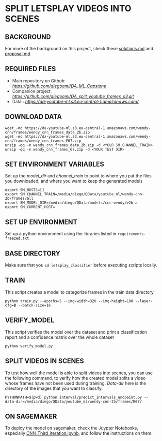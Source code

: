 # SPLIT LETSPLAY VIDEOS INTO SCENES

## BACKGROUND

For more of the background on this project, check these [solutions.md](solutions.md) and [proposal.md](proposal.md).


## REQUIRED FILES

* Main repository on Github: _https://github.com/diegoami/DA_ML_Capstone_
* Companion project: _https://github.com/diegoami/DA_split_youtube_frames_s3.git_
* Data : _https://da-youtube-ml.s3.eu-central-1.amazonaws.com/_


## DOWNLOAD DATA

```
wget -nc https://da-youtube-ml.s3.eu-central-1.amazonaws.com/wendy-cnn/frames/wendy_cnn_frames_data_2b.zip
wget -nc https://da-youtube-ml.s3.eu-central-1.amazonaws.com/wendy-cnn/frames/wendy_cnn_frames_E67.zip
unzip -qq -n wendy_cnn_frames_data_2b.zip -d <YOUR SM_CHANNEL_TRAIN>
unzip -qq -n wendy_cnn_frames_67.zip -d <YOUR TEST DIR>

```

## SET ENVIRONMENT VARIABLES

Set up the _model_dir_ and _channel_train_ to point to where you put the files you downloaded, and where you want to keep the generated models

```
export SM_HOSTS=[]
export SM_CHANNEL_TRAIN=/media/diego/QData/youtube_ml/wendy-cnn-2b/frames/all
export SM_MODEL_DIR=/media/diego/QData/models/cnn-wendy/v2b-a
export SM_CURRENT_HOST=
```
## SET UP ENVIRONMENT

Set up a python environment using the libraries listed in `requirements-freezed.txt`

##  BASE DIRECTORY

Make sure that you `cd letsplay_classifier` before executing scripts locally.

## TRAIN

This script creates a model to categorize frames in the train data directory

```
python train.py --epochs=5 --img-width=320 --img-height=180 --layer-cfg=B --batch-size=16
```

## VERIFY_MODEL

This script verifies the model over the dataset and print a classification report and a confidence matrix over the whole dataset

```
python verify_model.py 
```

## SPLIT VIDEOS IN SCENES

To test how well the model is able to split videos into scenes, you can use the following command, to verify how the created model splits a video whose frames have not been used during training.
*Data-dir* here is the directory of the images that you want to classify.

```
PYTHONPATH=$(pwd) python interval/predict_intervals_endpoint.py --data-dir=/media/diego/QData/youtube_ml/wendy-cnn-2b/frames/E67/
```

## ON SAGEMAKER

To deploy the model on sagemaker, check the Juypter Notebooks, especially [CNN_Third_iteration.ipynb](CNN_Third_iteration.ipynb), and follow the instructions on them.